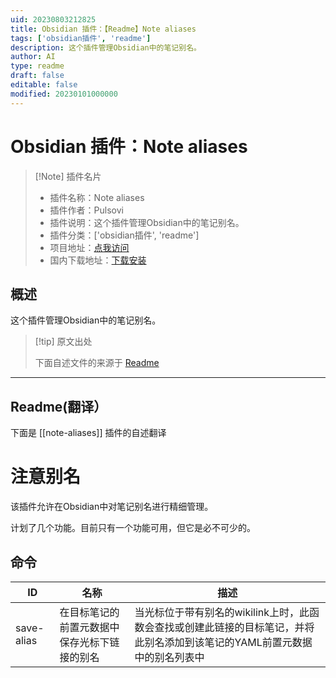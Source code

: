 ```yaml
---
uid: 20230803212825
title: Obsidian 插件：【Readme】Note aliases
tags: ['obsidian插件', 'readme']
description: 这个插件管理Obsidian中的笔记别名。
author: AI
type: readme
draft: false
editable: false
modified: 20230101000000
---
```


# Obsidian 插件：Note aliases

> [!Note] 插件名片
> - 插件名称：Note aliases
> - 插件作者：Pulsovi
> - 插件说明：这个插件管理Obsidian中的笔记别名。
> - 插件分类：['obsidian插件', 'readme']
> - 项目地址：[点我访问](https://github.com/pulsovi/obsidian-note-aliases)
> - 国内下载地址：[下载安装](https://pkmer.cn/products/plugin/pluginMarket/?note-aliases)

## 概述

这个插件管理Obsidian中的笔记别名。



> [!tip] 原文出处
> 
>下面自述文件的来源于 [Readme](https://ghproxy.net/https://raw.githubusercontent.com/pulsovi/obsidian-note-aliases/master/README.md)
> 

---

## Readme(翻译）

下面是 [[note-aliases]] 插件的自述翻译



# 注意别名

该插件允许在Obsidian中对笔记别名进行精细管理。

计划了几个功能。目前只有一个功能可用，但它是必不可少的。

## 命令

|ID|名称|描述|
|--|----|-----------|
|save-alias|在目标笔记的前置元数据中保存光标下链接的别名|当光标位于带有别名的wikilink上时，此函数会查找或创建此链接的目标笔记，并将此别名添加到该笔记的YAML前置元数据中的别名列表中|



